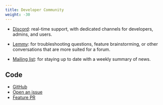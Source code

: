 ```yaml
---
title: Developer Community
weight: -30
---
```


* [Discord](https://discord.gg/MWhChSHTkz): real-time support, with dedicated channels for developers, admins, and users.

* [Lemmy](tk): for troubleshooting questions, feature brainstorming, or other conversations that are more suited for a forum.

* [Mailing list](tk): for staying up to date with a weekly summary of news.

## Code

* [GitHub](https://github.com/c-e-p/ourchive)
* [Open an issue](https://github.com/c-e-p/ourchive/issues/new/choose)
* [Feature PR](https://github.com/c-e-p/ourchive/compare/development...main?template=pr_feature_template.md)